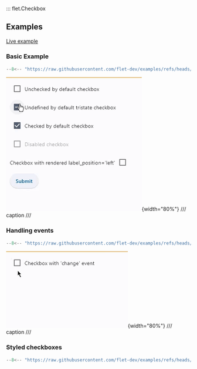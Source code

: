 ::: flet.Checkbox

## Examples

[Live example](https://flet-controls-gallery.fly.dev/input/checkbox)

### Basic Example

```python
--8<-- "https://raw.githubusercontent.com/flet-dev/examples/refs/heads/v1-docs/python/controls/checkbox/basic.py"
```

![basic](https://raw.githubusercontent.com/flet-dev/examples/v1-docs/python/controls/checkbox/media/basic.gif){width="80%"}
/// caption
///


### Handling events

```python
--8<-- "https://raw.githubusercontent.com/flet-dev/examples/refs/heads/v1-docs/python/controls/checkbox/handling-events.py"
```

![handling-events](https://raw.githubusercontent.com/flet-dev/examples/v1-docs/python/controls/checkbox/media/handling-events.gif){width="80%"}
/// caption
///

### Styled checkboxes

```python
--8<-- "https://raw.githubusercontent.com/flet-dev/examples/refs/heads/v1-docs/python/controls/checkbox/styled.py"
```
